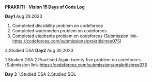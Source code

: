 **PRAKRITI - Vision 15 Days of Code Log**

**Day1**
Aug 29.2023


1. Completed divisibility problem on codeforces
2. Completed watermelon problem on codeforces
3. Completed elephants problem on codeforces
   (Submission link-https://codeforces.com/submissions/prakritishree075)

4.Studied DSA
**Day2**
Aug 30,2023

1.Studied DSA
2.Practised Again twenty five problem on codeforces
 (Submission link-https://codeforces.com/submissions/prakritishree075

 **Day 3**
 1.Studied DSA
 2.Studied SQL
